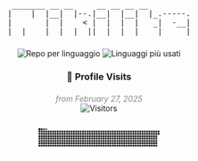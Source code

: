 <div align="center">
<pre>
 _______ __ __     __ __ __ __         
|    |  |__|  |--.|__|  |__|  |_.-----.
|       |  |    < |  |  |  |   _|  -__|
|__|____|__|__|__||__|__|__|____|_____|
</pre>
</div>

###

<div align="center">
  <img src="https://github-profile-summary-cards.vercel.app/api/cards/repos-per-language?username=Nikilites&theme=merko" height="150" alt="Repo per linguaggio"/>
  <img src="https://github-profile-summary-cards.vercel.app/api/cards/most-commit-language?username=Nikilites&theme=merko" height="150" alt="Linguaggi più usati"/>
</div>

###

<div align="center">
  <h3>🚀 Profile Visits</h3>
  <h6 style="margin: 0; padding-top: 5px; color: #888">from February 27, 2025</h6>
  <img src="https://komarev.com/ghpvc/?username=Nikilites&color=blueviolet&style=flat" alt="Visitors"/>
</div>

###

<p align="center">
  <img src="https://raw.githubusercontent.com/Nikilites/Nikilites/output/snake.svg" alt="Snake animation" width="45%" />
</p>
